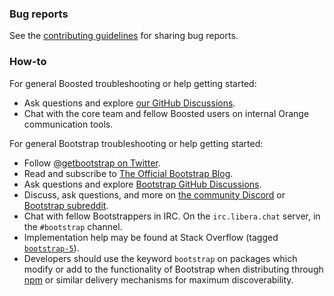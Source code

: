 ### Bug reports

See the [contributing guidelines](CONTRIBUTING.md) for sharing bug reports.

### How-to

For general Boosted troubleshooting or help getting started:

- Ask questions and explore [our GitHub Discussions](https://github.com/Orange-OpenSource/Orange-Boosted-Bootstrap/discussions).
- Chat with the core team and fellow Boosted users on internal Orange communication tools.

For general Bootstrap troubleshooting or help getting started:

- Follow [@getbootstrap on Twitter](https://twitter.com/getbootstrap).
- Read and subscribe to [The Official Bootstrap Blog](https://blog.getbootstrap.com/).
- Ask questions and explore [Bootstrap GitHub Discussions](https://github.com/twbs/bootstrap/discussions).
- Discuss, ask questions, and more on [the community Discord](https://discord.gg/bZUvakRU3M) or [Bootstrap subreddit](https://reddit.com/r/bootstrap).
- Chat with fellow Bootstrappers in IRC. On the `irc.libera.chat` server, in the `#bootstrap` channel.
- Implementation help may be found at Stack Overflow (tagged [`bootstrap-5`](https://stackoverflow.com/questions/tagged/bootstrap-5)).
- Developers should use the keyword `bootstrap` on packages which modify or add to the functionality of Bootstrap when distributing through [npm](https://www.npmjs.com/browse/keyword/bootstrap) or similar delivery mechanisms for maximum discoverability.
